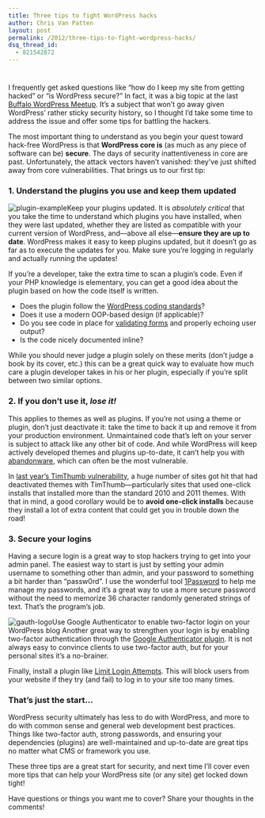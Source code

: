 ```yaml
---
title: Three tips to fight WordPress hacks
author: Chris Van Patten
layout: post
permalink: /2012/three-tips-to-fight-wordpress-hacks/
dsq_thread_id:
  - 821542872
---
```

# 

I frequently get asked questions like “how do I keep my site from getting hacked” or “is WordPress secure?” In fact, it was a big topic at the last [Buffalo WordPress Meetup][1]. It’s a subject that won’t go away given WordPress’ rather sticky security history, so I thought I’d take some time to address the issue and offer some tips for battling the hackers.

 [1]: http://www.wpbuffalo.com/

The most important thing to understand as you begin your quest toward hack-free WordPress is that **WordPress core is** (as much as any piece of software can be) **secure**. The days of security inattentiveness in core are past. Unfortunately, the attack vectors haven’t vanished: they’ve just shifted away from core vulnerabilities. That brings us to our first tip:

### 1. Understand the plugins you use and keep them updated

![][2]Keep your plugins updated. 
It is *absolutely critical* that you take the time to understand which plugins you have installed, when they were last updated, whether they are listed as compatible with your current version of WordPress, and—above all else—**ensure they are up to date**. WordPress makes it easy to keep plugins updated, but it doesn’t go as far as to execute the updates for you. Make sure you’re logging in regularly and actually running the updates!

 [2]: http://static.vanpattenmedia.com/content/uploads/2012/08/plugin-example-300x294.png "plugin-example"

If you’re a developer, take the extra time to scan a plugin’s code. Even if your PHP knowledge is elementary, you can get a good idea about the plugin based on how the code itself is written.

*   Does the plugin follow the [WordPress coding standards][3]?
*   Does it use a modern OOP-based design (if applicable)?
*   Do you see code in place for [validating forms][4] and properly echoing user output?
*   Is the code nicely documented inline?

 [3]: http://make.wordpress.org/core/handbook/coding-standards/
 [4]: http://codex.wordpress.org/Data_Validation

While you should never judge a plugin solely on these merits (don’t judge a book by its cover, etc.) this can be a great quick way to evaluate how much care a plugin developer takes in his or her plugin, especially if you’re split between two similar options.

### 2. If you don’t use it, *lose it!*

This applies to themes as well as plugins. If you’re not using a theme or plugin, don’t just deactivate it: take the time to back it up and remove it from your production environment. Unmaintained code that’s left on your server is subject to attack like any other bit of code. And while WordPress will keep actively developed themes and plugins up-to-date, it can’t help you with [abandonware][5], which can often be the most vulnerable.

 [5]: https://en.wikipedia.org/wiki/Abandonware

In [last year’s TimThumb vulnerability][6], a huge number of sites got hit that had deactivated themes with TimThumb—particularly sites that used one-click installs that installed more than the standard 2010 and 2011 themes. With that in mind, a good corollary would be to **avoid one-click installs** because they install a lot of extra content that could get you in trouble down the road!

 [6]: http://markmaunder.com/2011/08/01/zero-day-vulnerability-in-many-wordpress-themes/

### 3. Secure your logins

Having a secure login is a great way to stop hackers trying to get into your admin panel. The easiest way to start is just by setting your admin username to something other than admin, and your password to something a bit harder than “passw0rd”. I use the wonderful tool [1Password][7] to help me manage my passwords, and it’s a great way to use a more secure password without the need to memorize 36 character randomly generated strings of text. That’s the program’s job.

 [7]: https://agilebits.com/onepassword

![][8]Use Google Authenticator to enable two-factor login on your WordPress blog 
Another great way to strengthen your login is by enabling two-factor authentication through the [Google Authenticator plugin][9]. It is not always easy to convince clients to use two-factor auth, but for your personal sites it’s a no-brainer.

 [8]: http://static.vanpattenmedia.com/content/uploads/2012/08/gauth-logo.jpg "gauth-logo"
 [9]: http://wordpress.org/extend/plugins/google-authenticator/

Finally, install a plugin like [Limit Login Attempts][10]. This will block users from your website if they try (and fail) to log in to your site too many times.

 [10]: http://wordpress.org/extend/plugins/limit-login-attempts/

### That’s just the start…

WordPress security ultimately has less to do with WordPress, and more to do with common sense and general web development best practices. Things like two-factor auth, strong passwords, and ensuring your dependencies (plugins) are well-maintained and up-to-date are great tips no matter what CMS or framework you use.

These three tips are a great start for security, and next time I’ll cover even more tips that can help your WordPress site (or any site) get locked down tight!

Have questions or things you want me to cover? Share your thoughts in the comments!
